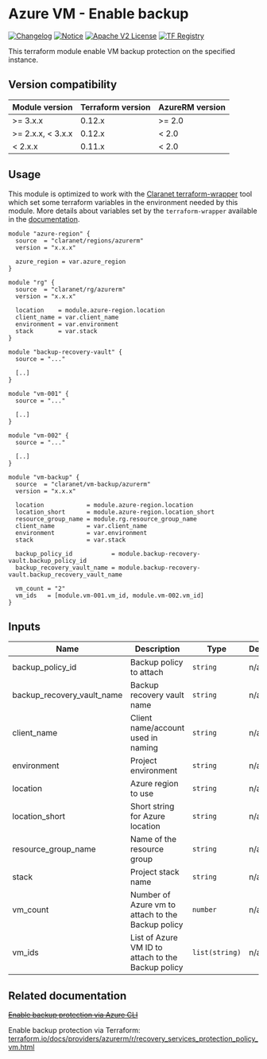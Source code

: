 # Azure VM - Enable backup
[![Changelog](https://img.shields.io/badge/changelog-release-green.svg)](CHANGELOG.md) [![Notice](https://img.shields.io/badge/notice-copyright-yellow.svg)](NOTICE) [![Apache V2 License](https://img.shields.io/badge/license-Apache%20V2-orange.svg)](LICENSE) [![TF Registry](https://img.shields.io/badge/terraform-registry-blue.svg)](https://registry.terraform.io/modules/claranet/vm-backup/azurerm/)

This terraform module enable VM backup protection on the specified instance.

## Version compatibility

| Module version    | Terraform version | AzureRM version |
|-------------------|-------------------|-----------------|
| >= 3.x.x          | 0.12.x            | >= 2.0          |
| >= 2.x.x, < 3.x.x | 0.12.x            | <  2.0          |
| <  2.x.x          | 0.11.x            | <  2.0          |

## Usage

This module is optimized to work with the [Claranet terraform-wrapper](https://github.com/claranet/terraform-wrapper) tool
which set some terraform variables in the environment needed by this module.
More details about variables set by the `terraform-wrapper` available in the [documentation](https://github.com/claranet/terraform-wrapper#environment).

```hcl
module "azure-region" {
  source  = "claranet/regions/azurerm"
  version = "x.x.x"

  azure_region = var.azure_region
}

module "rg" {
  source  = "claranet/rg/azurerm"
  version = "x.x.x"

  location    = module.azure-region.location
  client_name = var.client_name
  environment = var.environment
  stack       = var.stack
}

module "backup-recovery-vault" {
  source = "..."

  [..]
}

module "vm-001" {
  source = "..."

  [..]
}

module "vm-002" {
  source = "..."

  [..]
}

module "vm-backup" {
  source  = "claranet/vm-backup/azurerm"
  version = "x.x.x"

  location            = module.azure-region.location
  location_short      = module.azure-region.location_short
  resource_group_name = module.rg.resource_group_name
  client_name         = var.client_name
  environment         = var.environment
  stack               = var.stack

  backup_policy_id           = module.backup-recovery-vault.backup_policy_id
  backup_recovery_vault_name = module.backup-recovery-vault.backup_recovery_vault_name

  vm_count = "2"
  vm_ids   = [module.vm-001.vm_id, module.vm-002.vm_id]
}

```

## Inputs

| Name | Description | Type | Default | Required |
|------|-------------|------|---------|:--------:|
| backup\_policy\_id | Backup policy to attach | `string` | n/a | yes |
| backup\_recovery\_vault\_name | Backup recovery vault name | `string` | n/a | yes |
| client\_name | Client name/account used in naming | `string` | n/a | yes |
| environment | Project environment | `string` | n/a | yes |
| location | Azure region to use | `string` | n/a | yes |
| location\_short | Short string for Azure location | `string` | n/a | yes |
| resource\_group\_name | Name of the resource group | `string` | n/a | yes |
| stack | Project stack name | `string` | n/a | yes |
| vm\_count | Number of Azure vm to attach to the Backup policy | `number` | n/a | yes |
| vm\_ids | List of Azure VM ID to attach to the Backup policy | `list(string)` | n/a | yes |

## Related documentation

~~[Enable backup protection via Azure CLI](https://github.com/MicrosoftDocs/azure-docs/blob/master/articles/backup/quick-backup-vm-cli.md)~~

Enable backup protection via Terraform: [terraform.io/docs/providers/azurerm/r/recovery_services_protection_policy_vm.html](https://www.terraform.io/docs/providers/azurerm/r/recovery_services_protection_policy_vm.html)
